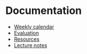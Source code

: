 # Documentation

* [Weekly calendar](calendar.md)
* [Evaluation](evaluation.md)
* [Resources](resources.md)
* [Lecture notes](lecture-notes)